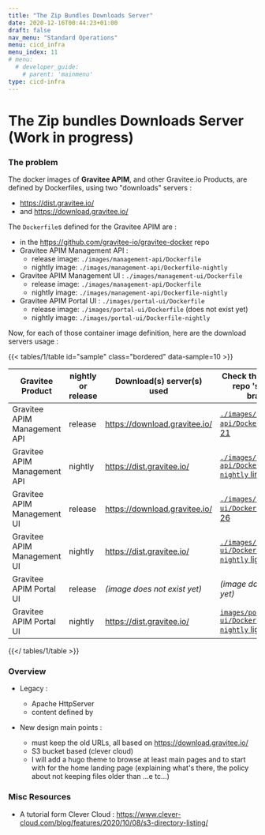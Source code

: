 ```yaml
---
title: "The Zip Bundles Downloads Server"
date: 2020-12-16T00:44:23+01:00
draft: false
nav_menu: "Standard Operations"
menu: cicd_infra
menu_index: 11
# menu:
  # developer_guide:
    # parent: 'mainmenu'
type: cicd-infra
---
```


# The Zip bundles Downloads Server (Work in progress)


### The problem

The docker images of __Gravitee APIM__, and other Gravitee.io Products, are defined by Dockerfiles, using two "downloads" servers :
* https://dist.gravitee.io/
* and https://download.gravitee.io/

The `Dockerfile`s defined for the Gravitee APIM are :
* in the https://github.com/gravitee-io/gravitee-docker repo
* Gravitee APIM Management API :
  * release image: `./images/management-api/Dockerfile`
  * nightly image: `./images/management-api/Dockerfile-nightly`
* Gravitee APIM Management UI : `./images/management-ui/Dockerfile`
  * release image: `./images/management-api/Dockerfile`
  * nightly image: `./images/management-api/Dockerfile-nightly`
* Gravitee APIM Portal UI : `./images/portal-ui/Dockerfile`
  * release image: `./images/portal-ui/Dockerfile` (does not exist yet)
  * nightly image: `./images/portal-ui/Dockerfile-nightly`

Now, for each of those container image definition, here are the download servers usage :

{{< tables/1/table id="sample" class="bordered" data-sample=10 >}}

| Gravitee Product             | nightly or release | Download(s) server(s) used          | Check this in the git repo 's master branch          |
|------------------------------|--------------------|-------------------------------------|------------------------------------------------------|
| Gravitee APIM Management API | release            | https://download.gravitee.io/       | [`./images/management-api/Dockerfile` line 21](https://github.com/gravitee-io/gravitee-docker/blob/2ba64162af7717ccbcb79025e221e997846a34ae/images/management-api/Dockerfile#L21) |
| Gravitee APIM Management API | nightly            | https://dist.gravitee.io/           | [`./images/management-api/Dockerfile-nightly` line 21](https://github.com/gravitee-io/gravitee-docker/blob/2ba64162af7717ccbcb79025e221e997846a34ae/images/management-api/Dockerfile-nightly#L21) |
| Gravitee APIM Management UI  | release            | https://download.gravitee.io/       | [`./images/management-ui/Dockerfile` ligne 26](https://github.com/gravitee-io/gravitee-docker/blob/2ba64162af7717ccbcb79025e221e997846a34ae/images/management-ui/Dockerfile#L26)  |
| Gravitee APIM Management UI  | nightly            | https://dist.gravitee.io/           | [`./images/management-ui/Dockerfile-nightly` ligne 27](https://github.com/gravitee-io/gravitee-docker/blob/2ba64162af7717ccbcb79025e221e997846a34ae/images/management-ui/Dockerfile-nightly#L27) |
| Gravitee APIM Portal UI      | release            | _(image does not exist yet)_        | _(image does not exist yet)_ |
| Gravitee APIM Portal UI      | nightly            | https://dist.gravitee.io/           | [`images/portal-ui/Dockerfile-nightly` ligne 27](https://github.com/gravitee-io/gravitee-docker/blob/2ba64162af7717ccbcb79025e221e997846a34ae/images/portal-ui/Dockerfile-nightly#L27) |

{{</ tables/1/table >}}



### Overview

* Legacy :
  * Apache HttpServer
  * content defined by


* New design main points :
  * must keep the old URLs, all based on https://download.gravitee.io/
  * S3 bucket based (clever cloud)
  * I will add a hugo theme to browse at least main pages and to start with for the home landing page (explaining what's there, the policy about not keeping files older than ...e tc...)

### Misc Resources

* A tutorial form Clever Cloud : https://www.clever-cloud.com/blog/features/2020/10/08/s3-directory-listing/
